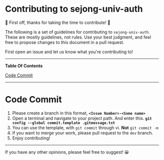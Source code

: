# Contributing to sejong-univ-auth

🎈 First off, thanks for taking the time to contribute! 🎈

The following is a set of guidelines for contributing to `sejong-univ-auth`. These are mostly guidelines, not rules. Use your best judgment, and feel free to propose changes to this document in a pull request.

First open an issue and let us know what you're contributing to!

---

**Table Of Contents**

[Code Commit](#Code-Commit)

---

# Code Commit

1. Please create a branch in this format, **`<Issue Number>-<Some name>`**
2. Open a terminal and navigate to your project path. And enter this.
   **`git config --global commit.template .gitmessage.txt`**
3. You can use the template, with `git commit` through vi. **Not** `git commit -m`
4. If you want to merge your work, please pull request to the `dev` branch.
5. Enjoy contributing!

---

If you have any other opinions, please feel free to suggest! 😀
